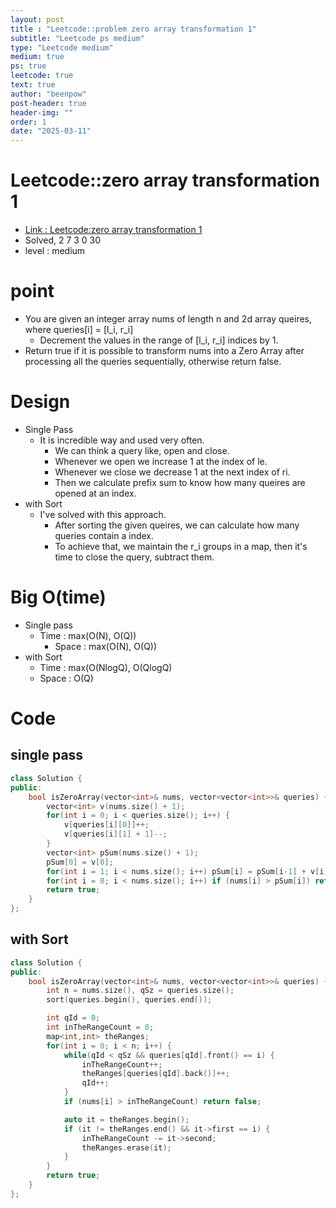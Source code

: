 ```yaml
---
layout: post
title : "Leetcode::problem zero array transformation 1"
subtitle: "Leetcode ps medium"
type: "Leetcode medium"
medium: true
ps: true
leetcode: true
text: true
author: "beenpow"
post-header: true
header-img: ""
order: 1
date: "2025-03-11"
---
```


# Leetcode::zero array transformation 1
- [Link : Leetcode:zero array transformation 1](https://leetcode.com/problems/zero-array-transformation-i/description/?envType=company&envId=google&favoriteSlug=google-thirty-days)
- Solved, 2 7 3 0 30
- level : medium

# point
- You are given an integer array nums of length n and 2d array queires, where queries[i] = [l_i, r_i]
  - Decrement the values in the range of [l_i, r_i] indices by 1.
- Return true if it is possible to transform nums into a Zero Array after processing all the queries sequentially, otherwise return false.

# Design
- Single Pass
  - It is incredible way and used very often.
	- We can think a query like, open and close.
	- Whenever we open we increase 1 at the index of le.
	- Whenever we close we decrease 1 at the next index of ri.
	- Then we calculate prefix sum to know how many queires are opened at an index.
- with Sort
  - I've solved with this approach.
	- After sorting the given queires, we can calculate how many queries contain a index.
	- To achieve that, we maintain the r_i groups in a map, then it's time to close the query, subtract them.

# Big O(time)
- Single pass
  - Time : max(O(N), O(Q))
	- Space : max(O(N), O(Q))
- with Sort
  - Time : max(O(NlogQ), O(QlogQ)
  - Space : O(Q)

# Code
## single pass

```cpp
class Solution {
public:
    bool isZeroArray(vector<int>& nums, vector<vector<int>>& queries) {
        vector<int> v(nums.size() + 1);
        for(int i = 0; i < queries.size(); i++) {
            v[queries[i][0]]++;
            v[queries[i][1] + 1]--;
        }
        vector<int> pSum(nums.size() + 1);
        pSum[0] = v[0];
        for(int i = 1; i < nums.size(); i++) pSum[i] = pSum[i-1] + v[i];
        for(int i = 0; i < nums.size(); i++) if (nums[i] > pSum[i]) return false;
        return true;
    }
};
```

## with Sort

```cpp
class Solution {
public:
    bool isZeroArray(vector<int>& nums, vector<vector<int>>& queries) {
        int n = nums.size(), qSz = queries.size();
        sort(queries.begin(), queries.end());

        int qId = 0;
        int inTheRangeCount = 0;
        map<int,int> theRanges;
        for(int i = 0; i < n; i++) {
            while(qId < qSz && queries[qId].front() == i) {
                inTheRangeCount++;
                theRanges[queries[qId].back()]++;
                qId++;
            }
            if (nums[i] > inTheRangeCount) return false;

            auto it = theRanges.begin();
            if (it != theRanges.end() && it->first == i) {
                inTheRangeCount -= it->second;
                theRanges.erase(it);
            }
        }
        return true;
    }
};
```
